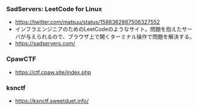 
### SadServers: LeetCode for Linux

- https://twitter.com/matsuu/status/1586362867506327552
- インフラエンジニアのためのLeetCodeのようなサイト。問題を抱えたサーバが与えられるので、ブラウザ上で開くターミナル操作で問題を解決する。
- https://sadservers.com/

### CpawCTF

- https://ctf.cpaw.site/index.php

### ksnctf

- https://ksnctf.sweetduet.info/

